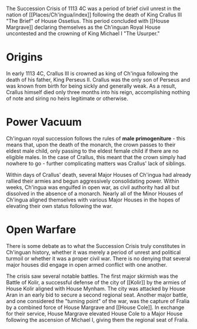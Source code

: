 The Succession Crisis of 1113 4C was a period of brief civil unrest in the nation of [[Places/Ch'ingua/index]] following the death of King Crallus III "The Brief" of House Ossetius. This period concluded with [[House Margrave]] declaring themselves as the Ch'inguan Royal House uncontested and the crowning of King Michael I "The Usurper." 

# Origins
In early 1113 4C, Crallus III is crowned as king of Ch'ingua following the death of his father, King Perseus II. Crallus was the only son of Perseus and was known from birth for being sickly and generally weak. As a result, Crallus himself died only three months into his reign, accomplishing nothing of note and siring no heirs legitimate or otherwise.

# Power Vacuum
Ch'inguan royal succession follows the rules of **male primogeniture** - this means that, upon the death of the monarch, the crown passes to their eldest male child, only passing to the eldest female child if there are no eligible males. In the case of Crallus, this meant that the crown simply had nowhere to go - further complicating matters was Crallus' lack of siblings. 

Within days of Crallus' death, several Major Houses of Ch'ingua had already rallied their armies and begun aggressively consolidating power. Within weeks, Ch'ingua was engulfed in open war, as civil authority had all but dissolved in the absence of a monarch. Nearly all of the Minor Houses of Ch'ingua aligned themselves with various Major Houses in the hopes of elevating their own status following the war. 

# Open Warfare
There is some debate as to what the Succession Crisis truly constitutes in Ch'inguan history, whether it was merely a period of unrest and political turmoil or whether it was a proper civil war. There is no denying that several major houses did engage in open armed conflict with one another. 

The crisis saw several notable battles. The first major skirmish was the Battle of Kolir, a successful defense of the city of [[Kolir]] by the armies of House Kolir aligned with House Mynham. The city was attacked by House Aran in an early bid to secure a second regional seat. Another major battle, and one considered the "turning point" of the war, was the capture of Fralia by a combined force of House Margrave and [[House Cole]]. In exchange for their service, House Margrave elevated House Cole to a Major House following the ascension of Michael I, giving them the regional seat of Fralia. 


